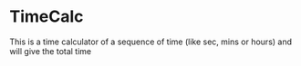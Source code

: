 # TimeCalc
This is a time calculator of a sequence of time (like sec, mins or hours) and will give the total time 
